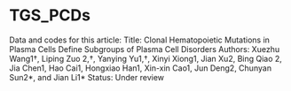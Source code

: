# TGS_PCDs
Data and codes for this article:
Title: Clonal Hematopoietic Mutations in Plasma Cells Define Subgroups of Plasma Cell Disorders
Authors: Xuezhu Wang1†, Liping Zuo 2,†, Yanying Yu1,†, Xinyi Xiong1, Jian Xu2, Bing Qiao 2, Jia Chen1, Hao Cai1, Hongxiao Han1, Xin-xin Cao1, Jun Deng2, Chunyan Sun2*, and Jian Li1*
Status: Under review
